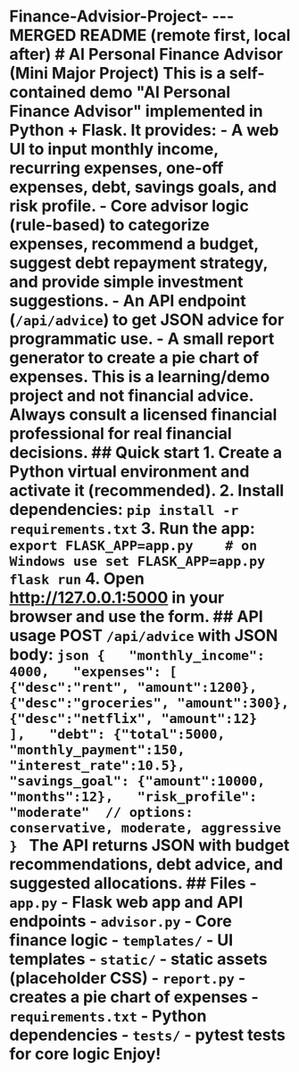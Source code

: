 ﻿# Finance-Advisior-Project- --- MERGED README (remote first, local after)  # AI Personal Finance Advisor (Mini Major Project)  This is a self-contained demo "AI Personal Finance Advisor" implemented in Python + Flask. It provides: - A web UI to input monthly income, recurring expenses, one-off expenses, debt, savings goals, and risk profile. - Core advisor logic (rule-based) to categorize expenses, recommend a budget, suggest debt repayment strategy, and provide simple investment suggestions. - An API endpoint (`/api/advice`) to get JSON advice for programmatic use. - A small report generator to create a pie chart of expenses.  This is a learning/demo project and **not** financial advice. Always consult a licensed financial professional for real financial decisions.  ## Quick start  1. Create a Python virtual environment and activate it (recommended). 2. Install dependencies: ``` pip install -r requirements.txt ``` 3. Run the app: ``` export FLASK_APP=app.py    # on Windows use set FLASK_APP=app.py flask run ``` 4. Open http://127.0.0.1:5000 in your browser and use the form.  ## API usage  POST `/api/advice` with JSON body: ```json {   "monthly_income": 4000,   "expenses": [     {"desc":"rent", "amount":1200},     {"desc":"groceries", "amount":300},     {"desc":"netflix", "amount":12}   ],   "debt": {"total":5000, "monthly_payment":150, "interest_rate":10.5},   "savings_goal": {"amount":10000, "months":12},   "risk_profile": "moderate"  // options: conservative, moderate, aggressive } ```  The API returns JSON with budget recommendations, debt advice, and suggested allocations.  ## Files - `app.py` - Flask web app and API endpoints - `advisor.py` - Core finance logic - `templates/` - UI templates - `static/` - static assets (placeholder CSS) - `report.py` - creates a pie chart of expenses - `requirements.txt` - Python dependencies - `tests/` - pytest tests for core logic  Enjoy! 
